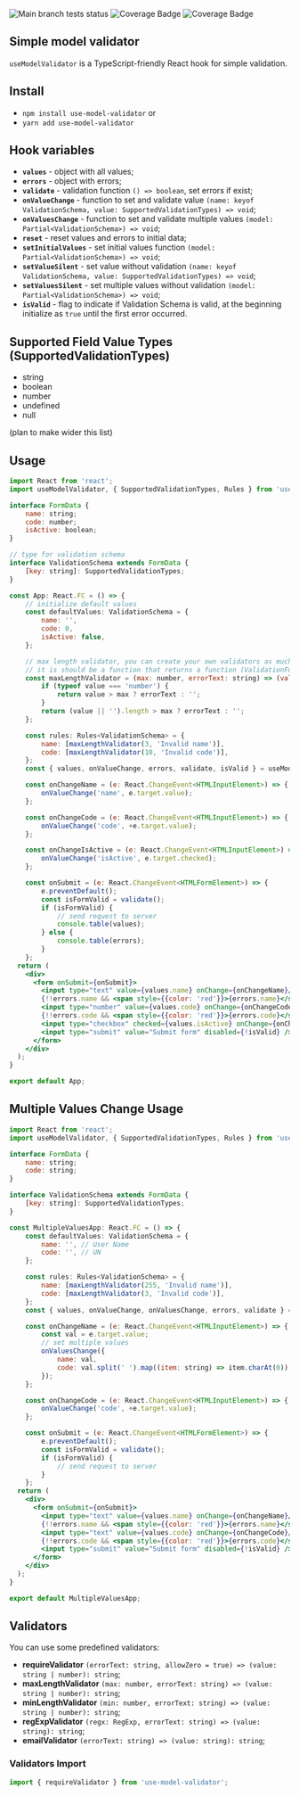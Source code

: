 ![Main branch tests status](https://github.com/PetrivskyiTaras/use-model-validator/actions/workflows/tests.yml/badge.svg?branch=main)
![Coverage Badge](https://img.shields.io/endpoint?url=https://gist.githubusercontent.com/PetrivskyiTaras/19ff0745002cd9d7962345032e687efb/raw/use-model-validator__heads_main.json)
![Coverage Badge](https://img.shields.io/endpoint?url=https://gist.githubusercontent.com/PetrivskyiTaras/19ff0745002cd9d7962345032e687efb/raw/use-model-validator__pull_5.json)


## Simple model validator
`useModelValidator` is a TypeScript-friendly React hook for simple validation.

## Install
- `npm install use-model-validator` or
- `yarn add use-model-validator`

## Hook variables
- **`values`** - object with all values;
- **`errors`** - object with errors;
- **`validate`** - validation function `() => boolean`, set errors if exist;
- **`onValueChange`** - function to set and validate value `(name: keyof ValidationSchema, value: SupportedValidationTypes) => void`;
- **`onValuesChange`** - function to set and validate multiple values `(model: Partial<ValidationSchema>) => void`;
- **`reset`** - reset values and errors to initial data;
- **`setInitialValues`** - set initial values function `(model: Partial<ValidationSchema>) => void`;
- **`setValueSilent`** - set value without validation `(name: keyof ValidationSchema, value: SupportedValidationTypes) => void`;
- **`setValuesSilent`** - set multiple values without validation `(model: Partial<ValidationSchema>) => void`;
- **`isValid`** - flag to indicate if Validation Schema is valid, at the beginning initialize as `true` until the first error occurred.

## Supported Field Value Types (SupportedValidationTypes)
- string
- boolean
- number
- undefined
- null

(plan to make wider this list)

## Usage
```jsx harmony
import React from 'react';
import useModelValidator, { SupportedValidationTypes, Rules } from 'use-model-validator';

interface FormData {
    name: string;
    code: number;
    isActive: boolean;
}

// type for validation schema
interface ValidationSchema extends FormData {
    [key: string]: SupportedValidationTypes;
}

const App: React.FC = () => {
    // initialize default values
    const defaultValues: ValidationSchema = {
        name: '',
        code: 0,
        isActive: false,
    };

    // max length validator, you can create your own validators as much as you need
    // it is should be a function that returns a function (ValidationFunction type)
    const maxLengthValidator = (max: number, errorText: string) => (value: string | number): string => {
        if (typeof value === 'number') {
            return value > max ? errorText : '';
        }
        return (value || '').length > max ? errorText : '';
    };

    const rules: Rules<ValidationSchema> = {
        name: [maxLengthValidator(3, 'Invalid name')],
        code: [maxLengthValidator(10, 'Invalid code')],
    };
    const { values, onValueChange, errors, validate, isValid } = useModelValidator<ValidationSchema>(defaultValues, rules);

    const onChangeName = (e: React.ChangeEvent<HTMLInputElement>) => {
        onValueChange('name', e.target.value);
    };

    const onChangeCode = (e: React.ChangeEvent<HTMLInputElement>) => {
        onValueChange('code', +e.target.value);
    };

    const onChangeIsActive = (e: React.ChangeEvent<HTMLInputElement>) => {
        onValueChange('isActive', e.target.checked);
    };

    const onSubmit = (e: React.ChangeEvent<HTMLFormElement>) => {
        e.preventDefault();
        const isFormValid = validate();
        if (isFormValid) {
            // send request to server
            console.table(values);
        } else {
            console.table(errors);
        }
    };
  return (
    <div>
      <form onSubmit={onSubmit}>
        <input type="text" value={values.name} onChange={onChangeName}/>
        {!!errors.name && <span style={{color: 'red'}}>{errors.name}</span>}
        <input type="number" value={values.code} onChange={onChangeCode}/>
        {!!errors.code && <span style={{color: 'red'}}>{errors.code}</span>}
        <input type="checkbox" checked={values.isActive} onChange={onChangeIsActive}/>
        <input type="submit" value="Submit form" disabled={!isValid} />
      </form>
    </div>
  );
}

export default App;
```

## Multiple Values Change Usage
```jsx harmony
import React from 'react';
import useModelValidator, { SupportedValidationTypes, Rules } from 'use-model-validator';

interface FormData {
    name: string;
    code: string;
}

interface ValidationSchema extends FormData {
    [key: string]: SupportedValidationTypes;
}

const MultipleValuesApp: React.FC = () => {
    const defaultValues: ValidationSchema = {
        name: '', // User Name
        code: '', // UN
    };

    const rules: Rules<ValidationSchema> = {
        name: [maxLengthValidator(255, 'Invalid name')],
        code: [maxLengthValidator(3, 'Invalid code')],
    };
    const { values, onValueChange, onValuesChange, errors, validate } = useModelValidator<ValidationSchema>(defaultValues, rules);

    const onChangeName = (e: React.ChangeEvent<HTMLInputElement>) => {
        const val = e.target.value;
        // set multiple values
        onValuesChange({
            name: val,
            code: val.split(' ').map((item: string) => item.charAt(0)).join('').toUpperCase(),
        });
    };

    const onChangeCode = (e: React.ChangeEvent<HTMLInputElement>) => {
        onValueChange('code', +e.target.value);
    };

    const onSubmit = (e: React.ChangeEvent<HTMLFormElement>) => {
        e.preventDefault();
        const isFormValid = validate();
        if (isFormValid) {
            // send request to server
        }
    };
  return (
    <div>
      <form onSubmit={onSubmit}>
        <input type="text" value={values.name} onChange={onChangeName}/>
        {!!errors.name && <span style={{color: 'red'}}>{errors.name}</span>}
        <input type="text" value={values.code} onChange={onChangeCode}/>
        {!!errors.code && <span style={{color: 'red'}}>{errors.code}</span>}
        <input type="submit" value="Submit form" disabled={!isValid} />
      </form>
    </div>
  );
}

export default MultipleValuesApp;
```

## Validators
You can use some predefined validators:
- **requireValidator** `(errorText: string, allowZero = true) => (value: string | number): string`;
- **maxLengthValidator** `(max: number, errorText: string) => (value: string | number): string`;
- **minLengthValidator** `(min: number, errorText: string) => (value: string | number): string`;
- **regExpValidator** `(regx: RegExp, errorText: string) => (value: string): string`;
- **emailValidator** `(errorText: string) => (value: string): string`;

### Validators Import
```javascript
import { requireValidator } from 'use-model-validator';
```
